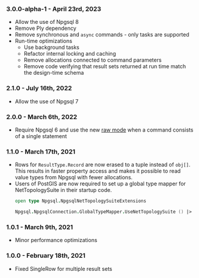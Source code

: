 ### 3.0.0-alpha-1 - April 23rd, 2023
- Allow the use of Npgsql 8
- Remove Ply dependency
- Remove synchronous and `async` commands - only tasks are supported
- Run-time optimizations
  - Use background tasks
  - Refactor internal locking and caching
  - Remove allocations connected to command parameters
  - Remove code verifying that result sets returned at run time match the design-time schema

### 2.1.0 - July 16th, 2022
- Allow the use of Npgsql 7

### 2.0.0 - March 6th, 2022
- Require Npgsql 6 and use the new [raw mode](https://www.roji.org/parameters-batching-and-sql-rewriting) when a command consists of a single statement

### 1.1.0 - March 17th, 2021
- Rows for `ResultType.Record` are now erased to a tuple instead of `obj[]`. This results in faster property access and makes it possible to read value types from Npgsql with fewer allocations.
- Users of PostGIS are now required to set up a global type mapper for NetTopologySuite in their startup code.
  ```fsharp
  open type Npgsql.NpgsqlNetTopologySuiteExtensions

  Npgsql.NpgsqlConnection.GlobalTypeMapper.UseNetTopologySuite () |> ignore
  ```

### 1.0.1 - March 9th, 2021
- Minor performance optimizations

### 1.0.0 - February 18th, 2021
- Fixed SingleRow for multiple result sets